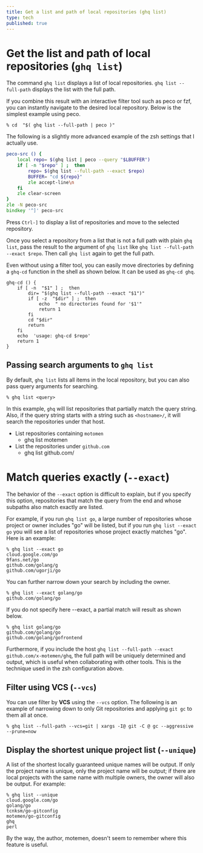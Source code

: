 ```yaml
---
title: Get a list and path of local repositories (ghq list)
type: tech
published: true
---
```


# Get the list and path of local repositories (`ghq list`)

The command `ghq list` displays a list of local repositories. `ghq list --full-path` displays the list with the full path.

If you combine this result with an interactive filter tool such as peco or fzf, you can instantly navigate to the desired local repository. Below is the simplest example using peco.

```console
% cd  "$( ghq list --full-path | peco )"
```

The following is a slightly more advanced example of the zsh settings that I actually use.

```zsh
peco-src () {
    local repo= $(ghq list | peco --query "$LBUFFER")
    if [ -n "$repo" ] ;  then
        repo= $(ghq list --full-path --exact $repo)
        BUFFER= "cd ${repo}"
        zle accept-line\n
    fi
    zle clear-screen
}
zle -N peco-src
bindkey '^]' peco-src
```

Press `Ctrl-]` to display a list of repositories and move to the selected repository.

Once you select a repository from a list that is not a full path with plain `ghq list`, pass the result to the argument of `ghq list` like `ghq list --full-path --exact $repo`. Then call `ghq list` again to get the full path.

Even without using a filter tool, you can easily move directories by defining a `ghq-cd` function in the shell as shown below. It can be used as `ghq-cd ghq`.

```shell
ghq-cd () {
    if [ -n  "$1" ] ;  then
        dir= "$(ghq list --full-path --exact "$1")"
        if [ -z  "$dir" ] ;  then
            echo  " no directories found for '$1'"
            return 1
        fi
        cd "$dir"
        return
    fi
    echo  'usage: ghq-cd $repo'
    return 1
}
```

## Passing search arguments to `ghq list`

By default, `ghq list` lists all items in the local repository, but you can also pass query arguments for searching.

```console
% ghq list <query>
```

In this example, `ghq` will list repositories that partially match the query string. Also, if the query string starts with a string such as `<hostname>/`, it will search the repositories under that host.

- List repositories containing `motomen`
  - ghq list motemen
- List the repositories under `github.com`
  - ghq list github.com/

# Match queries exactly (`--exact`)

The behavior of the `--exact` option is difficult to explain, but if you specify this option, repositories that match the query from the end and whose subpaths also match exactly are listed.

For example, if you run `ghq list go`, a large number of repositories whose project or owner includes "go" will be listed, but if you run `ghq list --exact go` you will see a list of repositories whose project exactly matches "go". Here is an example:

```console
% ghq list --exact go
cloud.google.com/go
9fans.net/go
github.com/golang/g
github.com/ugorji/go
```

You can further narrow down your search by including the owner.

```console
% ghq list --exact golang/go
github.com/golang/go
```

If you do not specify here --exact, a partial match will result as shown below.

```console
% ghq list golang/go
github.com/golang/go
github.com/golang/gofrontend
```

Furthermore, if you include the host `ghq list --full-path --exact github.com/x-motemen/ghq`, the full path will be uniquely determined and output, which is useful when collaborating with other tools. This is the technique used in the zsh configuration above.

## Filter using VCS (`--vcs`)

You can use filter by **VCS** using the `--vcs` option. The following is an example of narrowing down to only Git repositories and applying `git gc` to them all at once.

```console
% ghq list --full-path --vcs=git | xargs -I@ git -C @ gc --aggressive --prune=now
```

## Display the shortest unique project list (`--unique`)

A list of the shortest locally guaranteed unique names will be output. If only the project name is unique, only the project name will be output; if there are local projects with the same name with multiple owners, the owner will also be output. For example:

```console
% ghq list --unique
cloud.google.com/go
golang/go
tcnksm/go-gitconfig
motemen/go-gitconfig
ghq
perl
```

By the way, the author, motemen, doesn't seem to remember where this feature is useful.
